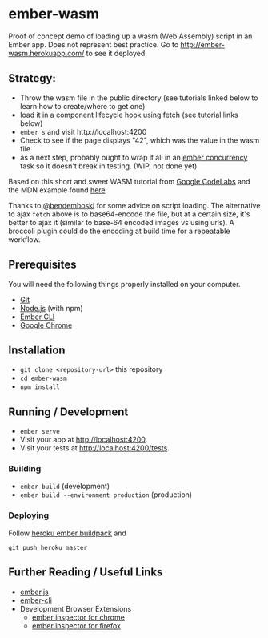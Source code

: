 # ember-wasm

Proof of concept demo of loading up a wasm (Web Assembly) script in an Ember app. Does not represent best practice. Go to http://ember-wasm.herokuapp.com/ to see it deployed.

## Strategy:
- Throw the wasm file in the public directory (see tutorials linked below to learn how to create/where to get one)
- load it in a component lifecycle hook using fetch (see tutorial links below)
- `ember s` and visit http://localhost:4200
- Check to see if the page displays "42", which was the value in the wasm file
- as a next step, probably ought to wrap it all in an [ember concurrency](https://ember-concurrency.com/)
task so it doesn't break in testing. (WIP, not done yet)

Based on this short and sweet WASM tutorial from [Google CodeLabs](https://codelabs.developers.google.com/codelabs/web-assembly-intro/index.html?index=..%2F..%2Findex#3) and the MDN example found [here](https://developer.mozilla.org/en-US/docs/WebAssembly/Using_the_JavaScript_API)

Thanks to [@bendemboski](https://github.com/bendemboski) for some advice on script loading.
The alternative to ajax `fetch` above is to base64-encode the file, but at a certain size,
it's better to ajax it (similar to base-64 encoded images vs using urls). A broccoli
plugin could do the encoding at build time for a repeatable workflow.

## Prerequisites

You will need the following things properly installed on your computer.

* [Git](https://git-scm.com/)
* [Node.js](https://nodejs.org/) (with npm)
* [Ember CLI](https://ember-cli.com/)
* [Google Chrome](https://google.com/chrome/)

## Installation

* `git clone <repository-url>` this repository
* `cd ember-wasm`
* `npm install`

## Running / Development

* `ember serve`
* Visit your app at [http://localhost:4200](http://localhost:4200).
* Visit your tests at [http://localhost:4200/tests](http://localhost:4200/tests).

### Building

* `ember build` (development)
* `ember build --environment production` (production)

### Deploying

Follow [heroku ember buildpack](https://github.com/heroku/heroku-buildpack-emberjs) and
```
git push heroku master
```

## Further Reading / Useful Links

* [ember.js](https://emberjs.com/)
* [ember-cli](https://ember-cli.com/)
* Development Browser Extensions
  * [ember inspector for chrome](https://chrome.google.com/webstore/detail/ember-inspector/bmdblncegkenkacieihfhpjfppoconhi)
  * [ember inspector for firefox](https://addons.mozilla.org/en-US/firefox/addon/ember-inspector/)
